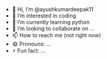 - 👋 Hi, I’m @ayushkumardeepak11
- 👀 I’m interested in coding
- 🌱 I’m currently learning python
- 💞️ I’m looking to collaborate on ...
- 📫 How to reach me (not right now)
- 😄 Pronouns: ...
- ⚡ Fun fact: ...

<!---
ayushkumardeepak11/ayushkumardeepak11 is a ✨ special ✨ repository because its `README.md` (this file) appears on your GitHub profile.
You can click the Preview link to take a look at your changes.
--->
